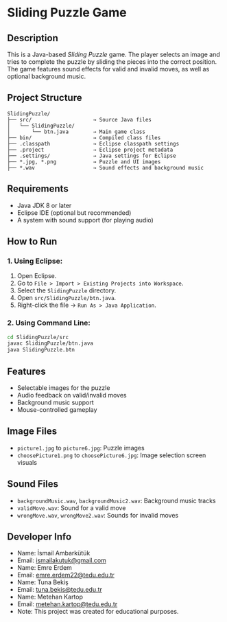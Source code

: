 # Sliding Puzzle Game

## Description
This is a Java-based *Sliding Puzzle* game. The player selects an image and tries to complete the puzzle by sliding the pieces into the correct position. The game features sound effects for valid and invalid moves, as well as optional background music.

## Project Structure
```
SlidingPuzzle/
├── src/                    → Source Java files
│   └── SlidingPuzzle/
│       └── btn.java        → Main game class
├── bin/                    → Compiled class files
├── .classpath              → Eclipse classpath settings
├── .project                → Eclipse project metadata
├── .settings/              → Java settings for Eclipse
├── *.jpg, *.png            → Puzzle and UI images
├── *.wav                   → Sound effects and background music
```

## Requirements
- Java JDK 8 or later
- Eclipse IDE (optional but recommended)
- A system with sound support (for playing audio)

## How to Run

### 1. Using Eclipse:
1. Open Eclipse.
2. Go to `File > Import > Existing Projects into Workspace`.
3. Select the `SlidingPuzzle` directory.
4. Open `src/SlidingPuzzle/btn.java`.
5. Right-click the file → `Run As > Java Application`.

### 2. Using Command Line:
```bash
cd SlidingPuzzle/src
javac SlidingPuzzle/btn.java
java SlidingPuzzle.btn
```

## Features
- Selectable images for the puzzle
- Audio feedback on valid/invalid moves
- Background music support
- Mouse-controlled gameplay

## Image Files
- `picture1.jpg` to `picture6.jpg`: Puzzle images
- `choosePicture1.png` to `choosePicture6.jpg`: Image selection screen visuals

## Sound Files
- `backgroundMusic.wav`, `backgroundMusic2.wav`: Background music tracks
- `validMove.wav`: Sound for a valid move
- `wrongMove.wav`, `wrongMove2.wav`: Sounds for invalid moves

## Developer Info
- Name: İsmail Ambarkütük
- Email: ismailakutuk@gmail.com
- Name: Emre Erdem
- Email: emre.erdem22@tedu.edu.tr
- Name: Tuna Bekiş
- Email: tuna.bekis@tedu.edu.tr
- Name: Metehan Kartop
- Email: metehan.kartop@tedu.edu.tr
- Note: This project was created for educational purposes.
